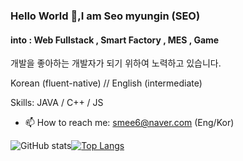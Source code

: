 ### Hello World 👋,I am Seo myungin (SEO)
#### into : Web Fullstack , Smart Factory , MES , Game

개발을 좋아하는 개발자가 되기 위하여 노력하고 있습니다.

Korean (fluent-native) // English (intermediate)

Skills: JAVA / C++ / JS

- 📫 How to reach me: smee6@naver.com (Eng/Kor) 

![GitHub stats](https://github-readme-stats.vercel.app/api?username=smee6&show_icons=true)[![Top Langs](https://github-readme-stats.vercel.app/api/top-langs/?username=smee6)](https://github.com/anuraghazra/github-readme-stats) 

